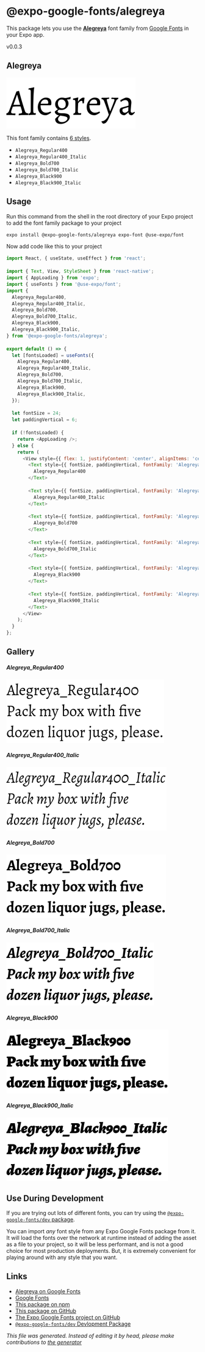 # @expo-google-fonts/alegreya

This package lets you use the [**Alegreya**](https://fonts.google.com/specimen/Alegreya) font family from [Google Fonts](https://fonts.google.com/) in your Expo app.

v0.0.3

## Alegreya

![Alegreya](./font-family.png)

This font family contains [6 styles](#gallery).

- `Alegreya_Regular400`
- `Alegreya_Regular400_Italic`
- `Alegreya_Bold700`
- `Alegreya_Bold700_Italic`
- `Alegreya_Black900`
- `Alegreya_Black900_Italic`

## Usage

Run this command from the shell in the root directory of your Expo project to add the font family package to your project
```sh
expo install @expo-google-fonts/alegreya expo-font @use-expo/font
```

Now add code like this to your project
```js
import React, { useState, useEffect } from 'react';

import { Text, View, StyleSheet } from 'react-native';
import { AppLoading } from 'expo';
import { useFonts } from '@use-expo/font';
import {
  Alegreya_Regular400,
  Alegreya_Regular400_Italic,
  Alegreya_Bold700,
  Alegreya_Bold700_Italic,
  Alegreya_Black900,
  Alegreya_Black900_Italic,
} from '@expo-google-fonts/alegreya';

export default () => {
  let [fontsLoaded] = useFonts({
    Alegreya_Regular400,
    Alegreya_Regular400_Italic,
    Alegreya_Bold700,
    Alegreya_Bold700_Italic,
    Alegreya_Black900,
    Alegreya_Black900_Italic,
  });

  let fontSize = 24;
  let paddingVertical = 6;

  if (!fontsLoaded) {
    return <AppLoading />;
  } else {
    return (
      <View style={{ flex: 1, justifyContent: 'center', alignItems: 'center' }}>
        <Text style={{ fontSize, paddingVertical, fontFamily: 'Alegreya_Regular400' }}>
          Alegreya_Regular400
        </Text>

        <Text style={{ fontSize, paddingVertical, fontFamily: 'Alegreya_Regular400_Italic' }}>
          Alegreya_Regular400_Italic
        </Text>

        <Text style={{ fontSize, paddingVertical, fontFamily: 'Alegreya_Bold700' }}>
          Alegreya_Bold700
        </Text>

        <Text style={{ fontSize, paddingVertical, fontFamily: 'Alegreya_Bold700_Italic' }}>
          Alegreya_Bold700_Italic
        </Text>

        <Text style={{ fontSize, paddingVertical, fontFamily: 'Alegreya_Black900' }}>
          Alegreya_Black900
        </Text>

        <Text style={{ fontSize, paddingVertical, fontFamily: 'Alegreya_Black900_Italic' }}>
          Alegreya_Black900_Italic
        </Text>
      </View>
    );
  }
};

```

## Gallery

##### Alegreya_Regular400
![Alegreya_Regular400](./530d78cba23c5d8e261ae9447b431e1fa550f9dc6563540a0c400be3f7ee88ab.ttf.png)

##### Alegreya_Regular400_Italic
![Alegreya_Regular400_Italic](./efba5f9b4495a2e911ec871cc4dfebb5dba60bc72d643c0dd346e8f90513f81a.ttf.png)

##### Alegreya_Bold700
![Alegreya_Bold700](./c00ad52d215d793be827a98a0661e13bbd3276c96c6aa5e6c8d71c9487a3da03.ttf.png)

##### Alegreya_Bold700_Italic
![Alegreya_Bold700_Italic](./bd912b8f7b092f81fc94ee9f3b769e57ecbb1a2443bfce7d405d2ad0c48c04b4.ttf.png)

##### Alegreya_Black900
![Alegreya_Black900](./f2d4a4c114f8e7ad762e764046f117bf954b1ba7797bbe6b6d754decc9bdbf99.ttf.png)

##### Alegreya_Black900_Italic
![Alegreya_Black900_Italic](./01804c5bcb6aedbda393491d82c14328987c7fb66a6ef8c8313aed5d683d3dad.ttf.png)


## Use During Development

If you are trying out lots of different fonts, you can try using the [`@expo-google-fonts/dev` package](https://www.npmjs.com/package/@expo-google-fonts/dev).

You can import *any* font style from any Expo Google Fonts package from it. It will load the fonts
over the network at runtime instead of adding the asset as a file to your project, so it will be 
less performant, and is not a good choice for most production deployments. But, it is extremely convenient
for playing around with any style that you want.

## Links

- [Alegreya on Google Fonts](https://fonts.google.com/specimen/Alegreya)
- [Google Fonts](https://fonts.google.com/)
- [This package on npm](https://www.npmjs.com/package/@expo-google-fonts/alegreya)
- [This package on GitHub](https://github.com/expo/google-fonts/tree/master/font-packages/alegreya)
- [The Expo Google Fonts project on GitHub](https://github.com/expo/google-fonts)
- [`@expo-google-fonts/dev` Devlopment Package](https://github.com/expo/google-fonts/tree/master/font-packages/dev)


*This file was generated. Instead of editing it by head, please make contributions to [the generator](https://github.com/expo/google-fonts/tree/master/packages/generator)*
